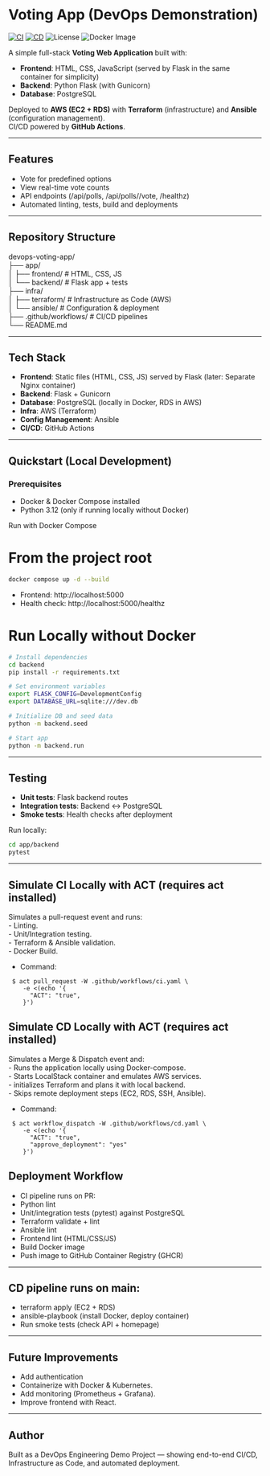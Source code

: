 # Voting App (DevOps Demonstration)

[![CI](https://github.com/BendibHafed/full_stack_desvops_simple_voting_app/actions/workflows/ci.yaml/badge.svg)](https://github.com/BendibHafed/full_stack_desvops_simple_voting_app/actions/workflows/ci.yaml)
[![CD](https://github.com/BendibHafed/full_stack_desvops_simple_voting_app/actions/workflows/cd.yaml/badge.svg)](https://github.com/BendibHafed/full_stack_desvops_simple_voting_app/actions/workflows/cd.yaml)
![License](https://img.shields.io/github/license/BendibHafed/full_stack_desvops_simple_voting_app)
![Docker Image](https://img.shields.io/badge/docker-ghcr.io%2Fbendibhafed%2Fvoting--app-blue?logo=docker)


A simple full-stack **Voting Web Application** built with:
- **Frontend**: HTML, CSS, JavaScript (served by Flask in the same container for simplicity)
- **Backend**: Python Flask (with Gunicorn)
- **Database**: PostgreSQL

Deployed to **AWS (EC2 + RDS)** with **Terraform** (infrastructure) and **Ansible** (configuration management).  
CI/CD powered by **GitHub Actions**.

---

## Features
- Vote for predefined options
- View real-time vote counts
- API endpoints (/api/polls, /api/polls/<id>/vote, /healthz)
- Automated linting, tests, build and deployments

---

## Repository Structure
devops-voting-app/ </br>
├── app/ </br>
│ ├── frontend/ # HTML, CSS, JS </br>
│ └── backend/ # Flask app + tests </br>
├── infra/ </br>
│ ├── terraform/ # Infrastructure as Code (AWS) </br>
│ └── ansible/ # Configuration & deployment </br>
├── .github/workflows/ # CI/CD pipelines </br>
└── README.md </br>

---

## Tech Stack

- **Frontend**: Static files (HTML, CSS, JS) served by Flask (later: Separate Nginx container)
- **Backend**: Flask + Gunicorn
- **Database**: PostgreSQL (locally in Docker, RDS in AWS)
- **Infra**: AWS (Terraform)
- **Config Management**: Ansible
- **CI/CD**: GitHub Actions

---

## Quickstart (Local Development)
### Prerequisites

* Docker & Docker Compose installed
* Python 3.12 (only if running locally without Docker)

Run with Docker Compose
# From the project root
```bash
docker compose up -d --build
```
- Frontend: http://localhost:5000
- Health check: http://localhost:5000/healthz

# Run Locally without Docker
```bash
# Install dependencies
cd backend
pip install -r requirements.txt

# Set environment variables
export FLASK_CONFIG=DevelopmentConfig
export DATABASE_URL=sqlite:///dev.db

# Initialize DB and seed data
python -m backend.seed

# Start app
python -m backend.run
```
---

## Testing

- **Unit tests**: Flask backend routes  
- **Integration tests**: Backend ↔ PostgreSQL
- **Smoke tests**: Health checks after deployment  

Run locally:
```bash
cd app/backend
pytest
```

---

## Simulate CI Locally with ACT (requires act installed)
Simulates a pull-request event and runs: <br>
    - Linting. <br>
    - Unit/Integration testing. <br>
    - Terraform & Ansible validation. <br>
    - Docker Build. <br>

- Command: <br>
```
 $ act pull_request -W .github/workflows/ci.yaml \
    -e <(echo '{
      "ACT": "true",
    }')
```

## Simulate CD Locally with ACT (requires act installed)
Simulates a Merge & Dispatch event and: <br>
    - Runs the application locally using Docker-compose. <br>
    - Starts LocalStack container and emulates AWS services. <br>
    - initializes Terraform and plans it with local backend. <br>
    - Skips remote deployment steps (EC2, RDS, SSH, Ansible). <br>

- Command: <br>
```
 $ act workflow_dispatch -W .github/workflows/cd.yaml \
    -e <(echo '{
      "ACT": "true",
      "approve_deployment": "yes"
    }')

```
## Deployment Workflow
- CI pipeline runs on PR:
- Python lint 
- Unit/integration tests (pytest) against PostgreSQL
- Terraform validate + lint
- Ansible lint
- Frontend lint (HTML/CSS/JS)
- Build Docker image
- Push image to GitHub Container Registry (GHCR)

---

## CD pipeline runs on main:
- terraform apply (EC2 + RDS)
- ansible-playbook (install Docker, deploy container)
- Run smoke tests (check API + homepage)

---

## Future Improvements
- Add authentication
- Containerize with Docker & Kubernetes.
- Add monitoring (Prometheus + Grafana).
- Improve frontend with React.

---

## Author
Built as a DevOps Engineering Demo Project — showing end-to-end CI/CD, Infrastructure as Code, and automated deployment.
